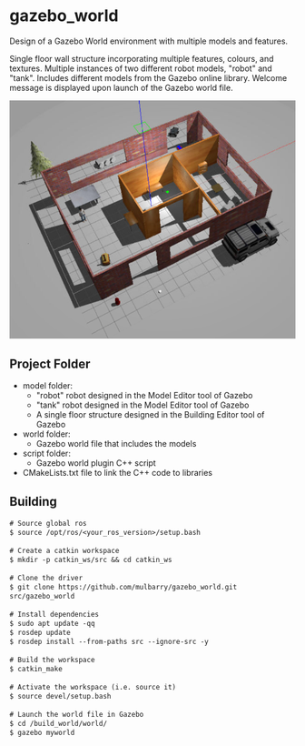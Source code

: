 # gazebo_world
Design of a Gazebo World environment with multiple models and features.

Single floor wall structure incorporating multiple features, colours, and textures. 
Multiple instances of two different robot models, "robot" and "tank". 
Includes different models from the Gazebo online library. 
Welcome message is displayed upon launch of the Gazebo world file. 

![](images/gazebo_world.png)


## Project Folder

- model folder:
  - "robot" robot designed in the Model Editor tool of Gazebo
  - "tank" robot designed in the Model Editor tool of Gazebo
  - A single floor structure designed in the Building Editor tool of Gazebo
- world folder:
  - Gazebo world file that includes the models
- script folder:
  - Gazebo world plugin C++ script
- CMakeLists.txt file to link the C++ code to libraries


## Building

```
# Source global ros
$ source /opt/ros/<your_ros_version>/setup.bash

# Create a catkin workspace
$ mkdir -p catkin_ws/src && cd catkin_ws

# Clone the driver
$ git clone https://github.com/mulbarry/gazebo_world.git src/gazebo_world

# Install dependencies
$ sudo apt update -qq
$ rosdep update
$ rosdep install --from-paths src --ignore-src -y

# Build the workspace
$ catkin_make

# Activate the workspace (i.e. source it)
$ source devel/setup.bash

# Launch the world file in Gazebo
$ cd /build_world/world/           
$ gazebo myworld  
```
